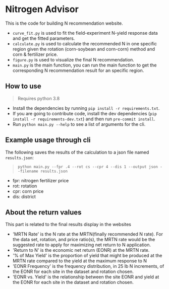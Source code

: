 # Nitrogen Advisor

This is the code for building N recommendation website.

- `curve_fit.py` is used to fit the field-experiment N-yield response data and get the fitted parameters.
- `calculate.py` is used to calculate the recommended N in one specific region given the rotation (corn-soybean and corn-corn) method and corn & fertilizer price.
- `figure.py` is used to visualize the final N recommendation.
- `main.py` is the main function, you can run the main function to get the corresponding N recommendation result for an specific region.

## How to use

> Requires python 3.8

- Install the dependencies by running `pip install -r requirements.txt`.
- If you are going to contribute code, install the dev dependencies (`pip install -r requirements-dev.txt`)
  and then run `pre-commit install`.
- Run `python main.py --help` to see a list of arguments for the cli.

## Example usage through cli

The following saves the results of the calculation to a json file named `results.json`:

> `python main.py --fpr .4 --rot cs --cpr 4 --dis 1 --output json --filename results.json`

- fpr: nitrogen fertilizer price
- rot: rotation
- cpr: corn price
- dis: district


## About the return values

This part is related to the final results display in the websites

- 'MRTN Rate' is the N rate at the MRTN(finally recommended N rate). For the data set, rotation, and price ratio(s), the MRTN rate would be the suggested rate to apply for maximizing net return to N application.
- 'Return to N' is the economic net return (EONR) at the MRTN rate.
- '% of Max Yield' is the proportion of yield that might be produced at the MRTN rate compared to the yield at the maximum response to N
- 'EONR Frequency' is the frequency distribution, in 25 lb N increments, of the EONR for each site in the dataset and rotation chosen.
- 'EONR vs. Yield' is the relationship between the site EONR and yield at the EONR for each site in the dataset and rotation chosen.

